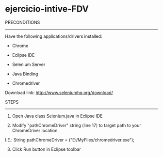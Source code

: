 # ejercicio-intive-FDV

PRECONDITIONS
*************

Have the following applications/drivers installed:
- Chrome

- Eclipse IDE

- Selenium Server

- Java Binding

- Chromedriver

Download link: http://www.seleniumhq.org/download/

STEPS
*****

1. Open Java class Selenium.java in Eclipse IDE

2. Modify "pathChromeDriver" string (line 17) to target path to your ChromeDriver location.

I.E.: String pathChromeDriver = ("E:/MyFiles/chromedriver.exe");

3. Click Run button in Eclipse toolbar
